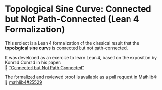 # Topological Sine Curve: Connected but Not Path-Connected (Lean 4 Formalization)

This project is a Lean 4 formalization of the classical result that the **topological sine curve** is connected but not path-connected.

It was developed as an exercise to learn Lean 4, based on the exposition by Konrad Conrad in his paper:  
📄 [“Connected but Not Path Connected”](https://kconrad.math.uconn.edu/blurbs/topology/connnotpathconn.pdf)

The formalized and reviewed proof is available as a pull request in Mathlib4:  
🔗 [mathlib4#25529](https://github.com/leanprover-community/mathlib4/pull/25529)
